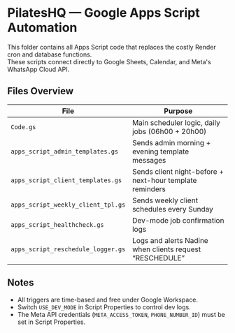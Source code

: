 # PilatesHQ — Google Apps Script Automation

This folder contains all Apps Script code that replaces the costly Render cron and database functions.  
These scripts connect directly to Google Sheets, Calendar, and Meta's WhatsApp Cloud API.

## Files Overview
| File | Purpose |
|------|----------|
| `Code.gs` | Main scheduler logic, daily jobs (06h00 + 20h00) |
| `apps_script_admin_templates.gs` | Sends admin morning + evening template messages |
| `apps_script_client_templates.gs` | Sends client night-before + next-hour template reminders |
| `apps_script_weekly_client_tpl.gs` | Sends weekly client schedules every Sunday |
| `apps_script_healthcheck.gs` | Dev-mode job confirmation logs |
| `apps_script_reschedule_logger.gs` | Logs and alerts Nadine when clients request “RESCHEDULE” |

## Notes
- All triggers are time-based and free under Google Workspace.
- Switch `USE_DEV_MODE` in Script Properties to control dev logs.
- The Meta API credentials (`META_ACCESS_TOKEN`, `PHONE_NUMBER_ID`) must be set in Script Properties.
